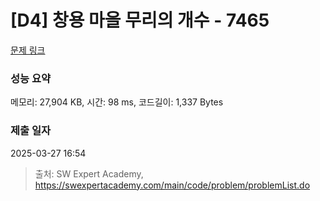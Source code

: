 # [D4] 창용 마을 무리의 개수 - 7465 

[문제 링크](https://swexpertacademy.com/main/code/problem/problemDetail.do?contestProbId=AWngfZVa9XwDFAQU) 

### 성능 요약

메모리: 27,904 KB, 시간: 98 ms, 코드길이: 1,337 Bytes

### 제출 일자

2025-03-27 16:54



> 출처: SW Expert Academy, https://swexpertacademy.com/main/code/problem/problemList.do